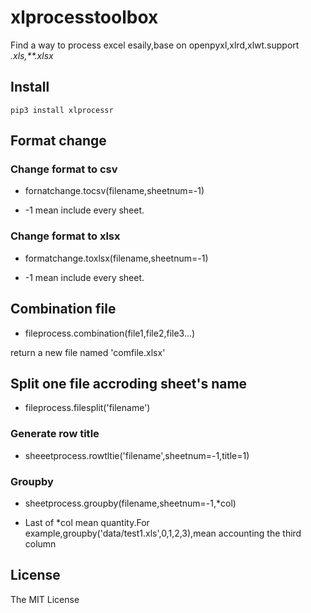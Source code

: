 # xlprocesstoolbox
Find a way to process excel esaily,base on  openpyxl,xlrd,xlwt.support *.xls,**.xlsx*
## Install
```
pip3 install xlprocessr
```
## Format change
###  Change format to csv
- fornatchange.tocsv(filename,sheetnum=-1)

- \-1 mean include every sheet.
### Change format to xlsx
- formatchange.toxlsx(filename,sheetnum=-1)

- \-1 mean include every sheet.
## Combination file
- fileprocess.combination(file1,file2,file3...) 

return a new file named 'comfile.xlsx'
## Split one file accroding sheet's name
-  fileprocess.filesplit('filename')
### Generate row title
- sheeetprocess.rowtltie('filename',sheetnum=-1,title=1)
### Groupby
- sheetprocess.groupby(filename,sheetnum=-1,*col)

- Last of *col mean quantity.For example,groupby('data/test1.xls',0,1,2,3),mean accounting the third column 

## License

The MIT License
